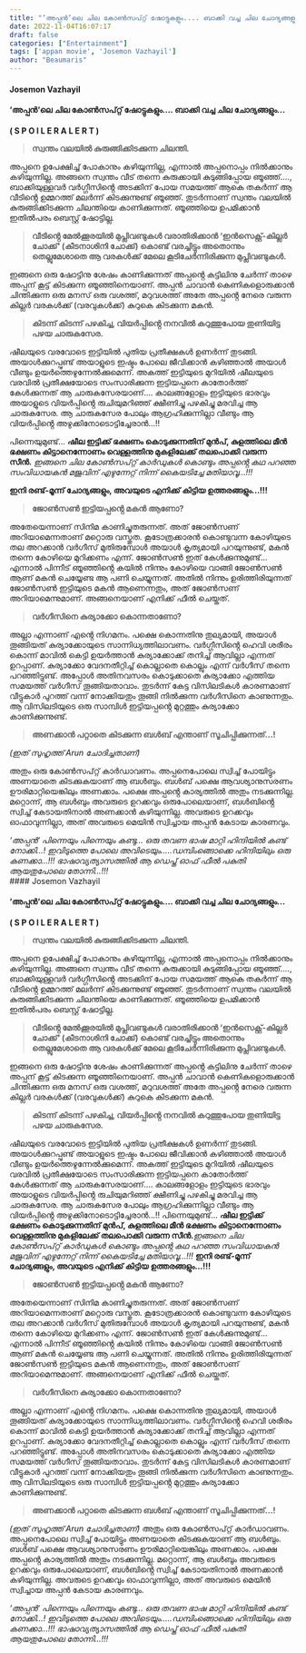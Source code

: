 ```yaml
---
title: "‘അപ്പൻ‘ലെ ചില കോൺസപ്റ്റ് ഷോട്ടുകളും.... ബാക്കി വച്ച ചില ചോദ്യങ്ങളും..."
date: 2022-11-04T16:07:17
draft: false
categories: ["Entertainment"]
tags: ['appan movie', 'Josemon Vazhayil']
author: "Beaumaris"
---
```


<h4 class="x1heor9g x1qlqyl8 x1pd3egz x1a2a7pz xod5an3"><span class="x193iq5w xeuugli x13faqbe x1vvkbs x1xmvt09 x1603h9y x1u7k74 xo1l8bm xzsf02u">Josemon Vazhayil</span></h4>
<h4 class="x1heor9g x1qlqyl8 x1pd3egz x1a2a7pz xod5an3"><span class="x193iq5w xeuugli x13faqbe x1vvkbs x1xmvt09 x1603h9y x1u7k74 xo1l8bm xzsf02u">‘അപ്പൻ‘ലെ ചില കോൺസപ്റ്റ് ഷോട്ടുകളും.... ബാക്കി വച്ച ചില ചോദ്യങ്ങളും...</span></h4>
<div class="x1e56ztr"><span class="x193iq5w xeuugli x13faqbe x1vvkbs x1xmvt09 x6prxxf xvq8zen xo1l8bm xzsf02u">
<b>( S P O I L E R A L E R T )</b></span></div>
<div class="x1e56ztr"></div>
<div class="x1sy10c2">
<blockquote class="xckqwgs x26u7qi x7g060r x11i5rnm x1mh8g0r xieb3on x1gslohp x1pi30zi x1swvt13"><span class="x193iq5w xeuugli x13faqbe x1vvkbs x1xmvt09 x6prxxf xvq8zen xo1l8bm xzsf02u"><span class="x193iq5w xeuugli x13faqbe x1vvkbs x1xmvt09 x6prxxf xvq8zen xo1l8bm xi81zsa"><b>സ്വന്തം വലയിൽ കുരുങ്ങിക്കിടക്കുന്ന ചിലന്തി.</b></span></span></blockquote>
</div>
<div class="x1e56ztr"><span class="x193iq5w xeuugli x13faqbe x1vvkbs x1xmvt09 x6prxxf xvq8zen xo1l8bm xzsf02u">അപ്പനെ ഉപേക്ഷിച്ച് പോകാനും കഴിയുന്നില്ല, എന്നാൽ അപ്പനൊപ്പം നിൽക്കാനും കഴിയുന്നില്ല. അങ്ങനെ സ്വന്തം വീട് തന്നെ കുരുക്കായി കുടുങ്ങിപ്പോയ ഞൂഞ്ഞ്...., ബാക്കിയുള്ളവർ വർഗ്ഗീസിൻ്റെ അടക്കിന് പോയ സമയത്ത് ആകെ തകർന്ന് ആ വീടിൻ്റെ ഉമ്മറത്ത് മലർന്ന് കിടക്കുന്നുണ്ട് ഞൂഞ്ഞ്. തുടർന്നാണ് സ്വന്തം വലയിൽ കുരുങ്ങിക്കിടക്കുന്ന ചിലന്തിയെ കാണിക്കുന്നത്. ഞൂഞ്ഞിയെ ഉപമിക്കാൻ ഇതിൽപരം ബെസ്റ്റ് ഷോട്ടില്ല.</span></div>
<div class="x1sy10c2">
<blockquote class="xckqwgs x26u7qi x7g060r x11i5rnm x1mh8g0r xieb3on x1gslohp x1pi30zi x1swvt13"><span class="x193iq5w xeuugli x13faqbe x1vvkbs x1xmvt09 x6prxxf xvq8zen xo1l8bm xzsf02u"><span class="x193iq5w xeuugli x13faqbe x1vvkbs x1xmvt09 x6prxxf xvq8zen xo1l8bm xi81zsa"><b>വീടിൻ്റെ മേൽക്കൂരയിൽ മുപ്ലിവണ്ടുകൾ വരാതിരിക്കാൻ ‘ഇൻസെക്റ്റ്-കില്ലർ ചോക്ക്‘ (കീടനാശിനി ചോക്ക്) കൊണ്ട് വരച്ചിട്ടും അതൊന്നും തെല്ലുമേശാതെ ആ വരകൾക്ക് മേലെ കൂടിചേർന്നിരിക്കുന്ന മുപ്ലിവണ്ടുകൾ.</b></span></span></blockquote>
</div>
<div class="x1e56ztr"><span class="x193iq5w xeuugli x13faqbe x1vvkbs x1xmvt09 x6prxxf xvq8zen xo1l8bm xzsf02u">ഇങ്ങനെ ഒരു ഷോട്ടിനു ശേഷം കാണിക്കുന്നത് അപ്പൻ്റെ കട്ടിലിനു ചേർന്ന് താഴെ അപ്പന് കൂട്ട് കിടക്കുന്ന ഞൂഞ്ഞിനെയാണ്. അപ്പൻ ചാവാൻ കെണികളൊരുക്കാൻ ചിന്തിക്കുന്ന ഒരു മനസ് ഒരു വശത്ത്, മറുവശത്ത് അതേ അപ്പൻ്റെ നേരെ വരുന്ന കില്ലർ വരകൾക്ക് (വരവുകൾക്ക്) കുറുകെ കിടക്കുന്ന മകൻ.</span></div>
<div class="x1sy10c2">
<blockquote class="xckqwgs x26u7qi x7g060r x11i5rnm x1mh8g0r xieb3on x1gslohp x1pi30zi x1swvt13"><span class="x193iq5w xeuugli x13faqbe x1vvkbs x1xmvt09 x6prxxf xvq8zen xo1l8bm xzsf02u"><span class="x193iq5w xeuugli x13faqbe x1vvkbs x1xmvt09 x6prxxf xvq8zen xo1l8bm xi81zsa"><b>കിടന്ന് കിടന്ന് പഴകിച്ച, വിയർപ്പിൻ്റെ നനവിൽ കറുത്തുപോയ തുണിയിട്ട പഴയ ചാരുകസേര.</b></span></span></blockquote>
</div>
<div class="x1e56ztr"><span class="x193iq5w xeuugli x13faqbe x1vvkbs x1xmvt09 x6prxxf xvq8zen xo1l8bm xzsf02u">ഷീലയുടെ വരവോടെ ഇട്ടിയിൽ പുതിയ പ്രതീക്ഷകൾ ഉണർന്ന് തുടങ്ങി. അയാൾക്കുറപ്പുണ്ട് അയാളുടെ ഇഷ്ടം പോലെ ജീവിക്കാൻ കഴിഞ്ഞാൽ അയാൾ വീണ്ടും ഉയർത്തെഴുന്നേൽക്കുമെന്ന്. അകത്ത് ഇട്ടിയുടെ മുറിയിൽ ഷീലയുടെ വരവിൽ പ്രതീക്ഷയോടെ സംസാരിക്കുന്ന ഇട്ടിയപ്പനെ കാതോർത്ത് കേൾക്കുന്നത് ആ ചാരുകസേരയാണ്.... കാലങ്ങളോളം ഇട്ടിയുടെ ഭാരവും അയാളുടെ വിയർപ്പിൻ്റെ രുചിയുമറിഞ്ഞ് ക്ഷീണിച്ചു പഴകിച്ചു മരവിച്ച ആ ചാരുകസേര. ആ ചാരുകസേര പോലും ആഗ്രഹിക്കുന്നില്ലാ വീണ്ടും ആ വിയർപ്പിൻ്റെ അഴുക്കിനോടൊട്ടിച്ചേരാൻ...!!

പിന്നെയുമുണ്ട്... <b>ഷീല ഇട്ടിക്ക് ഭക്ഷണം കൊടുക്കുന്നതിന് മുൻപ്, കുളത്തിലെ മീൻ ഭക്ഷണം കിട്ടാനെന്നോണം വെള്ളത്തിനു മുകളിലേക്ക് തലപൊക്കി വരുന്ന സീൻ.</b><i> ഇങ്ങനെ ചില കോൺസപ്റ്റ് കാർഡുകൾ കൊണ്ടും അപ്പൻ്റെ കഥ പറഞ്ഞ സംവിധായകൻ മജുവിന് എഴുന്നേറ്റ് നിന്ന് കൈയടിച്ചേ മതിയാവൂ...!!!</i>

<b>ഇനി രണ്ട്-മൂന്ന് ചോദ്യങ്ങളും, അവയുടെ എനിക്ക് കിട്ടിയ ഉത്തരങ്ങളും...!!!</b></span></div>
<div class="x1sy10c2">
<blockquote class="xckqwgs x26u7qi x7g060r x11i5rnm x1mh8g0r xieb3on x1gslohp x1pi30zi x1swvt13"><span class="x193iq5w xeuugli x13faqbe x1vvkbs x1xmvt09 x6prxxf xvq8zen xo1l8bm xzsf02u"><span class="x193iq5w xeuugli x13faqbe x1vvkbs x1xmvt09 x6prxxf xvq8zen xo1l8bm xi81zsa"><b>ജോൺസൺ ഇട്ടിയപ്പൻ്റെ മകൻ ആണോ?</b></span></span></blockquote>
</div>
<div class="x1e56ztr"><span class="x193iq5w xeuugli x13faqbe x1vvkbs x1xmvt09 x6prxxf xvq8zen xo1l8bm xzsf02u">അതേയെന്നാണ് സിനിമ കാണിച്ചുതരുന്നത്. അത് ജോൺസണ് അറിയാമെന്നതാണ് മറ്റൊരു വസ്തുത. കൂടോത്രക്കാരൻ കൊണ്ടുവന്ന കോഴിയുടെ തല അറക്കാൻ വർഗീസ് മുതിരുമ്പോൾ അയാൾ കൃത്യമായി പറയുന്നുണ്ട്, മകൻ തന്നെ കോഴിയെ മുറിക്കണം എന്ന്. ജോൺസൺ ഇത് കേൾക്കുന്നുമുണ്ട്... എന്നാൽ പിന്നീട് ഞൂഞ്ഞിൻ്റെ കയിൽ നിന്നും കോഴിയെ വാങ്ങി ജോൺസൺ ആണ് മകൻ ചെയ്യേണ്ട ആ പണി ചെയ്യുന്നത്. അതിൽ നിന്നും ഉരിത്തിരിയുന്നത് ജോൺസൺ ഇട്ടിയുടെ മകൻ ആണെന്നതും, അത് ജോൺസണ് അറിയാമെന്നുമാണ്. അങ്ങനെയാണ് എനിക്ക് ഫീൽ ചെയ്തത്.</span></div>
<div class="x1sy10c2">
<blockquote class="xckqwgs x26u7qi x7g060r x11i5rnm x1mh8g0r xieb3on x1gslohp x1pi30zi x1swvt13"><span class="x193iq5w xeuugli x13faqbe x1vvkbs x1xmvt09 x6prxxf xvq8zen xo1l8bm xzsf02u"><span class="x193iq5w xeuugli x13faqbe x1vvkbs x1xmvt09 x6prxxf xvq8zen xo1l8bm xi81zsa"><b>വർഗീസിനെ കുര്യാക്കോ കൊന്നതാണോ?</b></span></span></blockquote>
</div>
<div class="x1e56ztr"><span class="x193iq5w xeuugli x13faqbe x1vvkbs x1xmvt09 x6prxxf xvq8zen xo1l8bm xzsf02u">അല്ലാ എന്നാണ് എൻ്റെ നിഗമനം. പക്ഷെ കൊന്നതിനു തുല്യമായി, അയാൾ തൂങ്ങിയത് കുര്യാക്കോയുടെ സാന്നിധ്യത്തിലാവണം. വർഗ്ഗീസിൻ്റെ ഹെവി ശരീരം കൊന്ന് മാവിൽ കെട്ടി ഉയർത്താൻ കുര്യാക്കോക്ക് തനിച്ച് ആവില്ലാ എന്നത് ഉറപ്പാണ്. കുര്യാക്കോ വേദനതീറ്റിച്ച് കൊല്ലാതെ കൊല്ലും എന്ന് വർഗീസ് തന്നെ പറഞ്ഞിട്ടുണ്ട്. അപ്പോൾ അതിനവസരം കൊടുക്കാതെ കുര്യാക്കോ എത്തിയ സമയത്ത് വർഗീസ് തൂങ്ങിയതാവാം. തുടർന്ന് കേട്ട വിസിലടികൾ കാരണമാണ് വീട്ടുകാർ പുറത്ത് വന്ന് നോക്കിയതും തൂങ്ങി നിൽക്കുന്ന വർഗീസിനെ കാണുന്നതും. ആ വിസിലടിയുടെ ഒരു സാമ്പിൾ ഇട്ടിയപ്പൻ്റെ മുറ്റത്തും കുര്യാക്കോ കാണിക്കുന്നുണ്ട്.</span></div>
<div class="x1sy10c2">
<blockquote class="xckqwgs x26u7qi x7g060r x11i5rnm x1mh8g0r xieb3on x1gslohp x1pi30zi x1swvt13"><span class="x193iq5w xeuugli x13faqbe x1vvkbs x1xmvt09 x6prxxf xvq8zen xo1l8bm xzsf02u"><span class="x193iq5w xeuugli x13faqbe x1vvkbs x1xmvt09 x6prxxf xvq8zen xo1l8bm xi81zsa"><b>അണക്കാൻ പറ്റാതെ കിടക്കുന്ന ബൾബ് എന്താണ് സൂചിപ്പിക്കുന്നത്...!</b></span></span></blockquote>
</div>
<div class="x1e56ztr"><span class="x193iq5w xeuugli x13faqbe x1vvkbs x1xmvt09 x6prxxf xvq8zen xo1l8bm xzsf02u"><i>(ഇത് സുഹൃത്ത് <span class="xt0psk2">Arun</span> ചോദിച്ചതാണ്)</i>

അതും ഒരു കോൺസപ്റ്റ് കാർഡാവണം. അപ്പനെപോലെ സ്വിച്ച് പോയിട്ടും അണയാതെ കിടക്കുകയാണ് ആ ബൾബും. ബൾബ് പക്ഷെ ആവശ്യാനുസരണം ഊരിമാറ്റിയെങ്കിലും അണക്കാം. പക്ഷെ അപ്പൻ്റെ കാര്യത്തിൽ അതും നടക്കുന്നില്ല. മറ്റൊന്ന്, ആ ബൾബും അവരുടെ ഉറക്കവും ഒരുപോലെയാണ്, ബൾബിൻ്റെ സ്വിച്ച് കേടായതിനാൽ അണക്കാൻ കഴിയുന്നില്ല. അവരുടെ ഉറക്കവും ഓഫാവുന്നില്ലാ, അത് അവരുടെ മെയിൻ സ്വിച്ചായ അപ്പൻ കേടായ കാരണവും.</span></div>
<div class="x1e56ztr"><span class="x193iq5w xeuugli x13faqbe x1vvkbs x1xmvt09 x6prxxf xvq8zen xo1l8bm xzsf02u">
<i>‘അപ്പൻ‘ പിന്നെയും പിന്നെയും കണ്ടു... ഒരു തവണ ഭാഷ മാറ്റി ഹിന്ദിയിൽ കണ്ട് നോക്കി...! ഇവിടുത്തെ പോലെ അവിടെയും.....ഡമ്പിംങ്ങൊക്കെ ഹിന്ദിയിലും ഒരു കണക്കാ...!!! ഭാഷാവ്യത്യാസത്തിൽ ആ ഡെപ്ത് ഓഫ് ഫീൽ പകുതി ആയതുപോലെ തോന്നി...!!!</i></span></div>
#### Josemon Vazhayil

#### ‘അപ്പൻ‘ലെ ചില കോൺസപ്റ്റ് ഷോട്ടുകളും.... ബാക്കി വച്ച ചില ചോദ്യങ്ങളും...

**( S P O I L E R A L E R T )**

> **സ്വന്തം വലയിൽ കുരുങ്ങിക്കിടക്കുന്ന ചിലന്തി.**

അപ്പനെ ഉപേക്ഷിച്ച് പോകാനും കഴിയുന്നില്ല, എന്നാൽ അപ്പനൊപ്പം നിൽക്കാനും കഴിയുന്നില്ല. അങ്ങനെ സ്വന്തം വീട് തന്നെ കുരുക്കായി കുടുങ്ങിപ്പോയ ഞൂഞ്ഞ്...., ബാക്കിയുള്ളവർ വർഗ്ഗീസിൻ്റെ അടക്കിന് പോയ സമയത്ത് ആകെ തകർന്ന് ആ വീടിൻ്റെ ഉമ്മറത്ത് മലർന്ന് കിടക്കുന്നുണ്ട് ഞൂഞ്ഞ്. തുടർന്നാണ് സ്വന്തം വലയിൽ കുരുങ്ങിക്കിടക്കുന്ന ചിലന്തിയെ കാണിക്കുന്നത്. ഞൂഞ്ഞിയെ ഉപമിക്കാൻ ഇതിൽപരം ബെസ്റ്റ് ഷോട്ടില്ല.

> **വീടിൻ്റെ മേൽക്കൂരയിൽ മുപ്ലിവണ്ടുകൾ വരാതിരിക്കാൻ ‘ഇൻസെക്റ്റ്-കില്ലർ ചോക്ക്‘ (കീടനാശിനി ചോക്ക്) കൊണ്ട് വരച്ചിട്ടും അതൊന്നും തെല്ലുമേശാതെ ആ വരകൾക്ക് മേലെ കൂടിചേർന്നിരിക്കുന്ന മുപ്ലിവണ്ടുകൾ.**

ഇങ്ങനെ ഒരു ഷോട്ടിനു ശേഷം കാണിക്കുന്നത് അപ്പൻ്റെ കട്ടിലിനു ചേർന്ന് താഴെ അപ്പന് കൂട്ട് കിടക്കുന്ന ഞൂഞ്ഞിനെയാണ്. അപ്പൻ ചാവാൻ കെണികളൊരുക്കാൻ ചിന്തിക്കുന്ന ഒരു മനസ് ഒരു വശത്ത്, മറുവശത്ത് അതേ അപ്പൻ്റെ നേരെ വരുന്ന കില്ലർ വരകൾക്ക് (വരവുകൾക്ക്) കുറുകെ കിടക്കുന്ന മകൻ.

> **കിടന്ന് കിടന്ന് പഴകിച്ച, വിയർപ്പിൻ്റെ നനവിൽ കറുത്തുപോയ തുണിയിട്ട പഴയ ചാരുകസേര.**

ഷീലയുടെ വരവോടെ ഇട്ടിയിൽ പുതിയ പ്രതീക്ഷകൾ ഉണർന്ന് തുടങ്ങി. അയാൾക്കുറപ്പുണ്ട് അയാളുടെ ഇഷ്ടം പോലെ ജീവിക്കാൻ കഴിഞ്ഞാൽ അയാൾ വീണ്ടും ഉയർത്തെഴുന്നേൽക്കുമെന്ന്. അകത്ത് ഇട്ടിയുടെ മുറിയിൽ ഷീലയുടെ വരവിൽ പ്രതീക്ഷയോടെ സംസാരിക്കുന്ന ഇട്ടിയപ്പനെ കാതോർത്ത് കേൾക്കുന്നത് ആ ചാരുകസേരയാണ്.... കാലങ്ങളോളം ഇട്ടിയുടെ ഭാരവും അയാളുടെ വിയർപ്പിൻ്റെ രുചിയുമറിഞ്ഞ് ക്ഷീണിച്ചു പഴകിച്ചു മരവിച്ച ആ ചാരുകസേര. ആ ചാരുകസേര പോലും ആഗ്രഹിക്കുന്നില്ലാ വീണ്ടും ആ വിയർപ്പിൻ്റെ അഴുക്കിനോടൊട്ടിച്ചേരാൻ...!! പിന്നെയുമുണ്ട്... **ഷീല ഇട്ടിക്ക് ഭക്ഷണം കൊടുക്കുന്നതിന് മുൻപ്, കുളത്തിലെ മീൻ ഭക്ഷണം കിട്ടാനെന്നോണം വെള്ളത്തിനു മുകളിലേക്ക് തലപൊക്കി വരുന്ന സീൻ.**_ഇങ്ങനെ ചില കോൺസപ്റ്റ് കാർഡുകൾ കൊണ്ടും അപ്പൻ്റെ കഥ പറഞ്ഞ സംവിധായകൻ മജുവിന് എഴുന്നേറ്റ് നിന്ന് കൈയടിച്ചേ മതിയാവൂ...!!!_ **ഇനി രണ്ട്-മൂന്ന് ചോദ്യങ്ങളും, അവയുടെ എനിക്ക് കിട്ടിയ ഉത്തരങ്ങളും...!!!**

> **ജോൺസൺ ഇട്ടിയപ്പൻ്റെ മകൻ ആണോ?**

അതേയെന്നാണ് സിനിമ കാണിച്ചുതരുന്നത്. അത് ജോൺസണ് അറിയാമെന്നതാണ് മറ്റൊരു വസ്തുത. കൂടോത്രക്കാരൻ കൊണ്ടുവന്ന കോഴിയുടെ തല അറക്കാൻ വർഗീസ് മുതിരുമ്പോൾ അയാൾ കൃത്യമായി പറയുന്നുണ്ട്, മകൻ തന്നെ കോഴിയെ മുറിക്കണം എന്ന്. ജോൺസൺ ഇത് കേൾക്കുന്നുമുണ്ട്... എന്നാൽ പിന്നീട് ഞൂഞ്ഞിൻ്റെ കയിൽ നിന്നും കോഴിയെ വാങ്ങി ജോൺസൺ ആണ് മകൻ ചെയ്യേണ്ട ആ പണി ചെയ്യുന്നത്. അതിൽ നിന്നും ഉരിത്തിരിയുന്നത് ജോൺസൺ ഇട്ടിയുടെ മകൻ ആണെന്നതും, അത് ജോൺസണ് അറിയാമെന്നുമാണ്. അങ്ങനെയാണ് എനിക്ക് ഫീൽ ചെയ്തത്.

> **വർഗീസിനെ കുര്യാക്കോ കൊന്നതാണോ?**

അല്ലാ എന്നാണ് എൻ്റെ നിഗമനം. പക്ഷെ കൊന്നതിനു തുല്യമായി, അയാൾ തൂങ്ങിയത് കുര്യാക്കോയുടെ സാന്നിധ്യത്തിലാവണം. വർഗ്ഗീസിൻ്റെ ഹെവി ശരീരം കൊന്ന് മാവിൽ കെട്ടി ഉയർത്താൻ കുര്യാക്കോക്ക് തനിച്ച് ആവില്ലാ എന്നത് ഉറപ്പാണ്. കുര്യാക്കോ വേദനതീറ്റിച്ച് കൊല്ലാതെ കൊല്ലും എന്ന് വർഗീസ് തന്നെ പറഞ്ഞിട്ടുണ്ട്. അപ്പോൾ അതിനവസരം കൊടുക്കാതെ കുര്യാക്കോ എത്തിയ സമയത്ത് വർഗീസ് തൂങ്ങിയതാവാം. തുടർന്ന് കേട്ട വിസിലടികൾ കാരണമാണ് വീട്ടുകാർ പുറത്ത് വന്ന് നോക്കിയതും തൂങ്ങി നിൽക്കുന്ന വർഗീസിനെ കാണുന്നതും. ആ വിസിലടിയുടെ ഒരു സാമ്പിൾ ഇട്ടിയപ്പൻ്റെ മുറ്റത്തും കുര്യാക്കോ കാണിക്കുന്നുണ്ട്.

> **അണക്കാൻ പറ്റാതെ കിടക്കുന്ന ബൾബ് എന്താണ് സൂചിപ്പിക്കുന്നത്...!**

_(ഇത് സുഹൃത്ത് Arun ചോദിച്ചതാണ്)_ അതും ഒരു കോൺസപ്റ്റ് കാർഡാവണം. അപ്പനെപോലെ സ്വിച്ച് പോയിട്ടും അണയാതെ കിടക്കുകയാണ് ആ ബൾബും. ബൾബ് പക്ഷെ ആവശ്യാനുസരണം ഊരിമാറ്റിയെങ്കിലും അണക്കാം. പക്ഷെ അപ്പൻ്റെ കാര്യത്തിൽ അതും നടക്കുന്നില്ല. മറ്റൊന്ന്, ആ ബൾബും അവരുടെ ഉറക്കവും ഒരുപോലെയാണ്, ബൾബിൻ്റെ സ്വിച്ച് കേടായതിനാൽ അണക്കാൻ കഴിയുന്നില്ല. അവരുടെ ഉറക്കവും ഓഫാവുന്നില്ലാ, അത് അവരുടെ മെയിൻ സ്വിച്ചായ അപ്പൻ കേടായ കാരണവും.

_‘അപ്പൻ‘ പിന്നെയും പിന്നെയും കണ്ടു... ഒരു തവണ ഭാഷ മാറ്റി ഹിന്ദിയിൽ കണ്ട് നോക്കി...! ഇവിടുത്തെ പോലെ അവിടെയും.....ഡമ്പിംങ്ങൊക്കെ ഹിന്ദിയിലും ഒരു കണക്കാ...!!! ഭാഷാവ്യത്യാസത്തിൽ ആ ഡെപ്ത് ഓഫ് ഫീൽ പകുതി ആയതുപോലെ തോന്നി...!!!_

